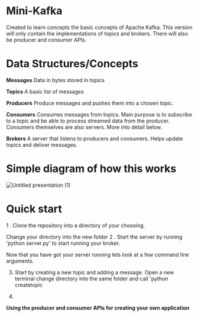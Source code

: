 # Mini-Kafka
Created to learn concepts the basic concepts of Apache Kafka. This version will only contain the implementations of topics and brokers. There will also be producer and consumer APIs.


# Data Structures/Concepts

**Messages**
Data in bytes stored in topics

**Topics**
A basic list of messages

**Producers**
Produce messages and pushes them into a chosen topic.

**Consumers**
Consumes messages from topics. Main purpose is to subscribe to a topic and be able to process streamed data from the producer. Consumers themselves are also servers. More into detail below.

**Brokers**
A server that listens to producers and consumers. Helps update topics and deliver messages.

# Simple diagram of how this works

![Untitled presentation (1)](https://user-images.githubusercontent.com/70300980/173268040-379f0faa-fc8b-461c-95ab-a47c7d10f9b0.jpg)







# Quick start


1 . Clone the repository into a directory of your choosing.

Change your directory into the new folder
2 . Start the server by running 'python server.py' to start running your broker.

Now that you have got your server running lets look at a few command line arguments.

3. Start by creating a new topic and adding a message. Open a new terminal change directory into the same folder and call 'python createtopic 








3.









**Using the producer and consumer APIs for creating your own application**



















